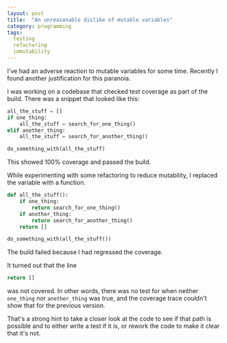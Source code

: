 ```yaml
---
layout: post
title:  "An unreasonable dislike of mutable variables"
category: programming
tags: 
  testing
  refactoring
  immutability
---
```


I've had an adverse reaction to mutable variables for some time. 
Recently I found another justification for this paranoia.

I was working on a codebase that checked test coverage as part of the build. There was a snippet
that looked like this:

```python
all_the_stuff = []
if one_thing:
    all_the_stuff = search_for_one_thing()
elif another_thing:
    all_the_stuff = search_for_another_thing()

do_something_with(all_the_stuff)
```
This showed 100% coverage and passed the build.

While experimenting with some refactoring to reduce mutability, I replaced the variable with a function.

```python
def all_the_stuff():
    if one_thing:
        return search_for_one_thing()
    if another_thing:
        return search_for_another_thing()
    return []

do_something_with(all_the_stuff())
```

The build failed because I had regressed the coverage. 

It turned out that the line 
```python
return []
``` 

was not covered. In other words, there was no test for when 
neither `one_thing` nor `another_thing` was true, 
and the coverage trace couldn't show that for the previous version.

That's a strong hint to take a closer look at the code
to see if that path is possible and to either write a test if it is, or rework the code
to make it clear that it's not.